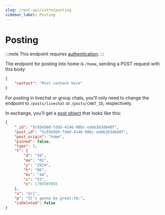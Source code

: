 ```yaml
---
slug: /rest-api/intro/posting
sidebar_label: Posting
---
```


# Posting
:::note
This endpoint requires [authentication](/rest-api/intro/authentication).
:::

The endpoint for posting into home is `/home`, sending a POST request with this body:
```json
{
    "content": "Post content here"
}
```

For posting in livechat or group chats, you'll only need to change the endpoint to `/posts/livechat` or `/posts/CHAT_ID`, respectively.

In exchange, you'll get a [post object](/objects/post#examples) that looks like this:

```json
{
    "_id": "5c93e560-fddd-4146-98bc-edeb263d648f",
    "post_id": "5c93e560-fddd-4146-98bc-edeb263d648f",
    "post_origin": "home",
    "pinned": false,
    "type": 1,
    "t": {
        "d": "30",
        "mo": "01",
        "y": "2024",
        "h": "06",
        "mi": "44",
        "s": "53",
        "e": 1706597093
    },
    "u": "eri",
    "p": "It’s gonna be great:tm:",
    "isDeleted": false
}
```